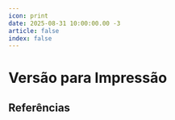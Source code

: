 ```yaml
---
icon: print
date: 2025-08-31 10:00:00.00 -3
article: false
index: false
---
```


# Versão para Impressão

<!-- @include: ./04_objeto_classe.md -->
<!-- @include: ./05_Construtor.md -->
<!-- @include: ./06_uml.md -->
<!-- @include: ./07_associacoes.md -->
<!-- @include: ./08_ArrayList.md -->
<!-- @include: ./09_encapsulamento.md -->
<!-- @include: ./11_heranca.md -->
<!-- @include: ./12_greenfoot.md -->
<!-- @include: ./13_greenfoot_jogo.md -->
<!-- @include: ./14_jogo_etapa2.md -->

## Referências

<!-- @include: ../../includes/bib.md -->